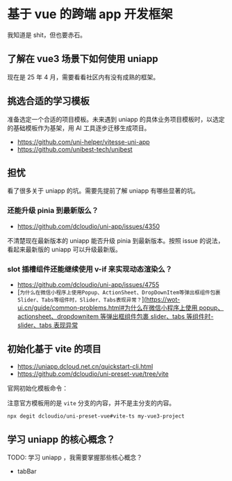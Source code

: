 # 基于 vue 的跨端 app 开发框架

我知道是 shit，但也要赤石。

## 了解在 vue3 场景下如何使用 uniapp

现在是 25 年 4 月，需要看看社区内有没有成熟的框架。

## 挑选合适的学习模板

准备选定一个合适的项目模板。未来遇到 uniapp 的具体业务项目模板时，以选定的基础模板作为基架，用 AI 工具逐步迁移生成项目。

- https://github.com/uni-helper/vitesse-uni-app
- https://github.com/unibest-tech/unibest

## 担忧

看了很多关于 uniapp 的坑。需要先提前了解 uniapp 有哪些显著的坑。

### 还能升级 pinia 到最新版么？

- https://github.com/dcloudio/uni-app/issues/4350

不清楚现在最新版本的 uniapp 能否升级 pinia 到最新版本。按照 issue 的说法，看起来最新版的 uniapp 可以升级最新版。

### slot 插槽组件还能继续使用 v-if 来实现动态渲染么？

- https://github.com/dcloudio/uni-app/issues/4755
- [`为什么在微信小程序上使用Popup、ActionSheet、DropDownItem等弹出框组件包裹Slider、Tabs等组件时，Slider、Tabs表现异常？`][(https://wot-ui.cn/guide/common-problems.html#为什么在微信小程序上使用 popup、actionsheet、dropdownitem 等弹出框组件包裹 slider、tabs 等组件时-slider、tabs 表现异常](https://wot-ui.cn/guide/common-problems.html#%E4%B8%BA%E4%BB%80%E4%B9%88%E5%9C%A8%E5%BE%AE%E4%BF%A1%E5%B0%8F%E7%A8%8B%E5%BA%8F%E4%B8%8A%E4%BD%BF%E7%94%A8popup%E3%80%81actionsheet%E3%80%81dropdownitem%E7%AD%89%E5%BC%B9%E5%87%BA%E6%A1%86%E7%BB%84%E4%BB%B6%E5%8C%85%E8%A3%B9slider%E3%80%81tabs%E7%AD%89%E7%BB%84%E4%BB%B6%E6%97%B6-slider%E3%80%81tabs%E8%A1%A8%E7%8E%B0%E5%BC%82%E5%B8%B8)

## 初始化基于 vite 的项目

- https://uniapp.dcloud.net.cn/quickstart-cli.html
- https://github.com/dcloudio/uni-preset-vue/tree/vite

官网初始化模板命令：

注意官方模板用的是 `vite` 分支的内容，并不是主分支的内容。

```bash
npx degit dcloudio/uni-preset-vue#vite-ts my-vue3-project
```

## 学习 uniapp 的核心概念？

TODO: 学习 uniapp ，我需要掌握那些核心概念？

- tabBar
